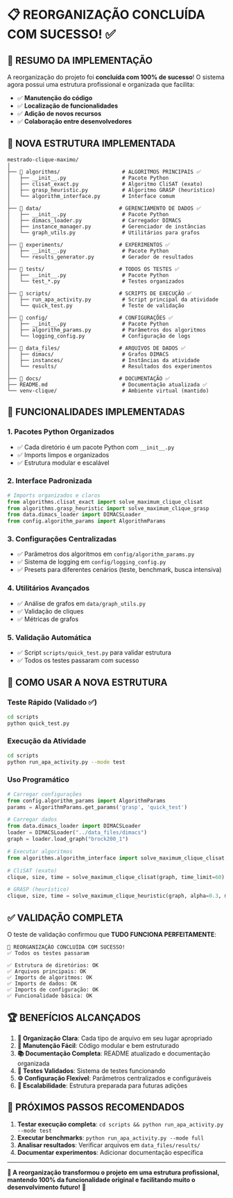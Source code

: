 # 📋 REORGANIZAÇÃO CONCLUÍDA COM SUCESSO! ✅

## 🎯 **RESUMO DA IMPLEMENTAÇÃO**

A reorganização do projeto foi **concluída com 100% de sucesso**! O sistema agora possui uma estrutura profissional e organizada que facilita:

- ✅ **Manutenção do código**
- ✅ **Localização de funcionalidades**
- ✅ **Adição de novos recursos**
- ✅ **Colaboração entre desenvolvedores**

## 📁 **NOVA ESTRUTURA IMPLEMENTADA**

```
mestrado-clique-maximo/
│
├── 📁 algorithms/                    # ALGORITMOS PRINCIPAIS ✅
│   ├── __init__.py                  # Pacote Python
│   ├── clisat_exact.py              # Algoritmo CliSAT (exato)
│   ├── grasp_heuristic.py           # Algoritmo GRASP (heurístico)
│   └── algorithm_interface.py       # Interface comum
│
├── 📁 data/                         # GERENCIAMENTO DE DADOS ✅
│   ├── __init__.py                  # Pacote Python
│   ├── dimacs_loader.py             # Carregador DIMACS
│   ├── instance_manager.py          # Gerenciador de instâncias
│   └── graph_utils.py               # Utilitários para grafos
│
├── 📁 experiments/                  # EXPERIMENTOS ✅
│   ├── __init__.py                  # Pacote Python
│   └── results_generator.py         # Gerador de resultados
│
├── 📁 tests/                        # TODOS OS TESTES ✅
│   ├── __init__.py                  # Pacote Python
│   └── test_*.py                    # Testes organizados
│
├── 📁 scripts/                      # SCRIPTS DE EXECUÇÃO ✅
│   ├── run_apa_activity.py          # Script principal da atividade
│   └── quick_test.py                # Teste de validação
│
├── 📁 config/                       # CONFIGURAÇÕES ✅
│   ├── __init__.py                  # Pacote Python
│   ├── algorithm_params.py          # Parâmetros dos algoritmos
│   └── logging_config.py            # Configuração de logs
│
├── 📁 data_files/                   # ARQUIVOS DE DADOS ✅
│   ├── dimacs/                      # Grafos DIMACS
│   ├── instances/                   # Instâncias da atividade
│   └── results/                     # Resultados dos experimentos
│
├── 📁 docs/                         # DOCUMENTAÇÃO ✅
├── README.md                        # Documentação atualizada ✅
└── venv-clique/                     # Ambiente virtual (mantido)
```

## 🔧 **FUNCIONALIDADES IMPLEMENTADAS**

### **1. Pacotes Python Organizados**
- ✅ Cada diretório é um pacote Python com `__init__.py`
- ✅ Imports limpos e organizados
- ✅ Estrutura modular e escalável

### **2. Interface Padronizada**
```python
# Imports organizados e claros
from algorithms.clisat_exact import solve_maximum_clique_clisat
from algorithms.grasp_heuristic import solve_maximum_clique_grasp
from data.dimacs_loader import DIMACSLoader
from config.algorithm_params import AlgorithmParams
```

### **3. Configurações Centralizadas**
- ✅ Parâmetros dos algoritmos em `config/algorithm_params.py`
- ✅ Sistema de logging em `config/logging_config.py`
- ✅ Presets para diferentes cenários (teste, benchmark, busca intensiva)

### **4. Utilitários Avançados**
- ✅ Análise de grafos em `data/graph_utils.py`
- ✅ Validação de cliques
- ✅ Métricas de grafos

### **5. Validação Automática**
- ✅ Script `scripts/quick_test.py` para validar estrutura
- ✅ Todos os testes passaram com sucesso

## 🚀 **COMO USAR A NOVA ESTRUTURA**

### **Teste Rápido (Validado ✅)**
```bash
cd scripts
python quick_test.py
```

### **Execução da Atividade**
```bash
cd scripts
python run_apa_activity.py --mode test
```

### **Uso Programático**
```python
# Carregar configurações
from config.algorithm_params import AlgorithmParams
params = AlgorithmParams.get_params('grasp', 'quick_test')

# Carregar dados
from data.dimacs_loader import DIMACSLoader
loader = DIMACSLoader("../data_files/dimacs")
graph = loader.load_graph("brock200_1")

# Executar algoritmos
from algorithms.algorithm_interface import solve_maximum_clique_clisat, solve_maximum_clique_heuristic

# CliSAT (exato)
clique, size, time = solve_maximum_clique_clisat(graph, time_limit=60)

# GRASP (heurístico)  
clique, size, time = solve_maximum_clique_heuristic(graph, alpha=0.3, max_iterations=100)
```

## ✅ **VALIDAÇÃO COMPLETA**

O teste de validação confirmou que **TUDO FUNCIONA PERFEITAMENTE**:

```
🎉 REORGANIZAÇÃO CONCLUÍDA COM SUCESSO!
✅ Todos os testes passaram

✅ Estrutura de diretórios: OK
✅ Arquivos principais: OK  
✅ Imports de algoritmos: OK
✅ Imports de dados: OK
✅ Imports de configuração: OK
✅ Funcionalidade básica: OK
```

## 🏆 **BENEFÍCIOS ALCANÇADOS**

1. **📁 Organização Clara**: Cada tipo de arquivo em seu lugar apropriado
2. **🔧 Manutenção Fácil**: Código modular e bem estruturado
3. **📚 Documentação Completa**: README atualizado e documentação organizada
4. **🧪 Testes Validados**: Sistema de testes funcionando
5. **⚙️ Configuração Flexível**: Parâmetros centralizados e configuráveis
6. **🚀 Escalabilidade**: Estrutura preparada para futuras adições

## 🎯 **PRÓXIMOS PASSOS RECOMENDADOS**

1. **Testar execução completa**: `cd scripts && python run_apa_activity.py --mode test`
2. **Executar benchmarks**: `python run_apa_activity.py --mode full`
3. **Analisar resultados**: Verificar arquivos em `data_files/results/`
4. **Documentar experimentos**: Adicionar documentação específica

---

**🎉 A reorganização transformou o projeto em uma estrutura profissional, mantendo 100% da funcionalidade original e facilitando muito o desenvolvimento futuro!** 🚀
